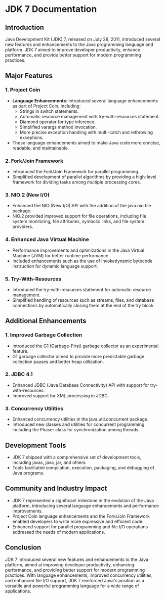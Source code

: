 # JDK 7 Documentation

## Introduction
Java Development Kit (JDK) 7, released on July 28, 2011, introduced several new features and enhancements to the Java programming language and platform. JDK 7 aimed to improve developer productivity, enhance performance, and provide better support for modern programming practices.

## Major Features

### 1. Project Coin
- **Language Enhancements**: Introduced several language enhancements as part of Project Coin, including:
    - Strings in switch statements.
    - Automatic resource management with try-with-resources statement.
    - Diamond operator for type inference.
    - Simplified varargs method invocation.
    - More precise exception handling with multi-catch and rethrowing exceptions.
- These language enhancements aimed to make Java code more concise, readable, and maintainable.

### 2. Fork/Join Framework
- Introduced the Fork/Join Framework for parallel programming.
- Simplified development of parallel algorithms by providing a high-level framework for dividing tasks among multiple processing cores.

### 3. NIO.2 (New I/O)
- Enhanced the NIO (New I/O) API with the addition of the java.nio.file package.
- NIO.2 provided improved support for file operations, including file system monitoring, file attributes, symbolic links, and file system providers.

### 4. Enhanced Java Virtual Machine
- Performance improvements and optimizations in the Java Virtual Machine (JVM) for better runtime performance.
- Included enhancements such as the use of invokedynamic bytecode instruction for dynamic language support.

### 5. Try-With-Resources
- Introduced the try-with-resources statement for automatic resource management.
- Simplified handling of resources such as streams, files, and database connections by automatically closing them at the end of the try block.

## Additional Enhancements

### 1. Improved Garbage Collection
- Introduced the G1 (Garbage-First) garbage collector as an experimental feature.
- G1 garbage collector aimed to provide more predictable garbage collection pauses and better heap utilization.

### 2. JDBC 4.1
- Enhanced JDBC (Java Database Connectivity) API with support for try-with-resources.
- Improved support for XML processing in JDBC.

### 3. Concurrency Utilities
- Enhanced concurrency utilities in the java.util.concurrent package.
- Introduced new classes and utilities for concurrent programming, including the Phaser class for synchronization among threads.

## Development Tools
- JDK 7 shipped with a comprehensive set of development tools, including javac, java, jar, and others.
- Tools facilitated compilation, execution, packaging, and debugging of Java programs.

## Community and Industry Impact
- JDK 7 represented a significant milestone in the evolution of the Java platform, introducing several language enhancements and performance improvements.
- Project Coin language enhancements and the Fork/Join Framework enabled developers to write more expressive and efficient code.
- Enhanced support for parallel programming and file I/O operations addressed the needs of modern applications.

## Conclusion
JDK 7 introduced several new features and enhancements to the Java platform, aimed at improving developer productivity, enhancing performance, and providing better support for modern programming practices. With language enhancements, improved concurrency utilities, and enhanced file I/O support, JDK 7 reinforced Java's position as a versatile and powerful programming language for a wide range of applications.
